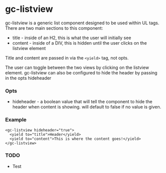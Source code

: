# gc-listview
gc-listview is a generic list component designed to be used within UL tags.  There are two main sections
to this component: 
* title - inside of an H2, this is what the user will initially see
* content - inside of a DIV, this is hidden until the user clicks on the listview element

Title and content are passed in via the ``` <yield> ``` tag, not opts.

The user can toggle between the two views by clicking on the listview element.  gc-listview can also be 
configured to hide the header by passing in the opts hideheader

### Opts
* hideheader - a boolean value that will tell the component to hide the header when content is showing.
will default to false if no value is given.

### Example
```
<gc-listview hideheader="true">
  <yield to="title">Header</yield>
  <yield to="content">This is where the content goes!</yield>
</gc-listview>

```

### TODO
* Test